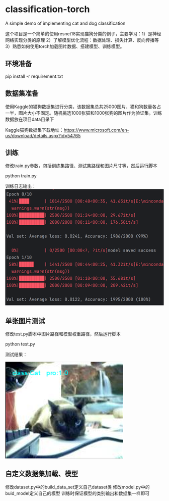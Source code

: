 # classification-torch
A simple demo of implementing cat and dog classification 

这个项目是一个简单的使用resnet18实现猫狗分类的例子，主要学习：1）是神经网络实现分类的原理
2）了解模型优化流程：数据处理、损失计算、反向传播等 3）熟悉如何使用torch加载图片数据、搭建模型、训练模型。
## 环境准备
 pip install -r requirement.txt
## 数据集准备
使用Kaggle的猫狗数据集进行分类，该数据集总共25000图片，猫和狗数量各占一半，图片大小不固定。随机挑选1000张猫和1000张狗的图片作为验证集。训练数据放在项目data目录下

Kaggle猫狗数据集下载地址：https://www.microsoft.com/en-us/download/details.aspx?id=54765

## 训练
修改train.py参数，包括训练集路径、测试集路径和图片尺寸等，然后运行脚本

python train.py 

训练日志输出：
![img.png](doc/img.png)

## 单张图片测试
修改test.py脚本中图片路径和模型权重路径，然后运行脚本

python test.py 

测试结果：

![img_1.png](doc/img_1.png)

## 自定义数据集加载、模型
修改dataset.py中的build_data_set定义自己dataset类
修改model.py中的buid_model定义自己的模型
训练时保证模型的类别输出和数据集一样即可
